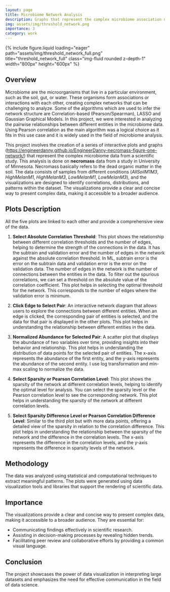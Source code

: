 ```yaml
---
layout: page
title: Microbiome Network Analysis
description: Graphs that represent the complex microbiome association network.
img: assets/img/threshold_network.png
importance: 3
category: work
---
```


<div class="row">
    <div class="col-sm mt-3 mt-md-0">
        {% include figure.liquid loading="eager" path="assets/img/threshold_network_full.png" title="threshold_network_full" class="img-fluid rounded z-depth-1" width="800px" height="600px" %}
    </div>
</div>

## Overview
Microbiome are the microorganisms that live in a particular environment, such as the soil, gut, or water. 
These organisms form associations or interactions with each other, creating complex networks that can be challenging to analyze.
Some of the algorithms which are used to infer the network structure are Correlation-based (Pearson/Spearman), LASSO and Gaussian Graphical Models.
In this project, we were interested in analyzing the pairwise relationships between different entities in the microbiome data.
Using Pearson correlation as the main algorithm was a logical choice as it fits in this use case and it is widely used in the field of microbiome analysis.

This project involves the creation of a series of interactive plots and graphs (https://engineerdanny.github.io/EngineerDanny-necromass-figure-one-network/) that represent the complex microbiome data from a scientific study.
This analysis is done on **necromass** data from a study in University of Minnesota.
Necromass basically refers to the dead organic matter in the soil.
The data consists of samples from different conditions (*AllSoilM1M3*, *HighMelanM1*, *HighMelanM3*, *LowMelanM1*, *LowMelanM3*), and the visualizations are designed to identify correlations, distributions, and patterns within the dataset.
The visualizations provide a clear and concise way to present complex data, making it accessible to a broader audience.

## Plots Description
All the five plots are linked to each other and provide a comprehensive view of the data.
1. **Select Absolute Correlation Threshold**: This plot shows the relationship between different correlation thresholds and the number of edges, helping to determine the strength of the connections in the data.
It has the subtrain and validation error and the number of edges in the network against the absolute correlation threshold.
In ML, subtrain error is the error on the subtrain data and validation error is the error on the validation data.
The number of edges in the network is the number of connections between the entities in the data.
To filter out the spurious correlations, we can set a threshold on the absolute value of the correlation coefficient.
This plot helps in selecting the optimal threshold for the network.
This corresponds to the number of edges where the validation error is minimum.


2. **Click Edge to Select Pair**: An interactive network diagram that allows users to explore the connections between different entities.
When an edge is clicked, the corresponding pair of entities is selected, and the data for that pair is displayed in the other plots.
This plot helps in understanding the relationship between different entities in the data.


3. **Normalized Abundance for Selected Pair**: A scatter plot that displays the abundance of two variables over time, providing insights into their behavior and relationship.
This plot helps in understanding the distribution of data points for the selected pair of entities.
The x-axis represents the abundance of the first entity, and the y-axis represents the abundance of the second entity.
I use log transformation and min-max scaling to normalize the data.


4. **Select Sparsity or Pearson Correlation Level**: This plot shows the sparsity of the network at different correlation levels, helping to identify the optimal level for analysis.
You can select the sparsity level or the Pearson correlation level to see the corresponding network.
This plot helps in understanding the sparsity of the network at different correlation levels.



5. **Select Sparsity Difference Level or Pearson Correlation Difference Level**: Similar to the third plot but with more data points, offering a detailed view of the sparsity in relation to the correlation difference.
This plot helps in understanding the relationship between the sparsity of the network and the difference in the correlation levels.
The x-axis represents the difference in the correlation levels, and the y-axis represents the difference in sparsity levels of the network.



## Methodology
The data was analyzed using statistical and computational techniques to extract meaningful patterns. 
The plots were generated using data visualization tools and libraries that support the rendering of scientific data.

## Importance
The visualizations provide a clear and concise way to present complex data, making it accessible to a broader audience. They are essential for:
- Communicating findings effectively in scientific research.
- Assisting in decision-making processes by revealing hidden trends.
- Facilitating peer review and collaborative efforts by providing a common visual language.

## Conclusion
The project showcases the power of data visualization in interpreting large datasets and emphasizes the need for effective communication in the field of data science.

